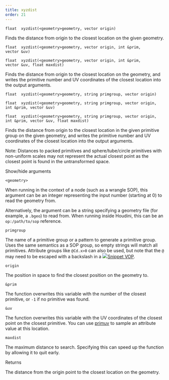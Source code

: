 ```yaml
---
title: xyzdist
order: 21
---
```

`float  xyzdist(<geometry>geometry, vector origin)`

Finds the distance from origin to the closest location on the given geometry.

`float  xyzdist(<geometry>geometry, vector origin, int &prim, vector &uv)`

`float  xyzdist(<geometry>geometry, vector origin, int &prim, vector &uv, float maxdist)`

Finds the distance from origin to the closest location on the geometry, and
writes the primitive number and UV coordinates of the closest location into the output arguments.

`float  xyzdist(<geometry>geometry, string primgroup, vector origin)`

`float  xyzdist(<geometry>geometry, string primgroup, vector origin, int &prim, vector &uv)`

`float  xyzdist(<geometry>geometry, string primgroup, vector origin, int &prim, vector &uv, float maxdist)`

Finds the distance from origin to the closest location in the given primitive group on the given geometry,
and writes the primitive number and UV coordinates of the closest location into the output arguments.

Note: Distances to packed primitives and sphere/tube/circle primitives with
non-uniform scales may not represent the actual closest point as the closest
point is found in the untransformed space.

Show/hide arguments

`<geometry>`

When running in the context of a node (such as a wrangle SOP), this argument can be an integer representing the input number (starting at 0) to read the geometry from.

Alternatively, the argument can be a string specifying a geometry file (for example, a `.bgeo`) to read from. When running inside Houdini, this can be an `op:/path/to/sop` reference.

`primgroup`

The name of a primitive group or a pattern to generate a primitive
group. Uses the same semantics as a SOP group, so empty strings
will match all primitives. Attribute groups like `@Cd.x>0` can
also be used, but note that the `@` may need to be escaped with
a backslash in a [![](../../icons/COMMON/wrangle.svg)Snippet VOP](../../nodes/vop/snippet.html "Runs a VEX snippet to modify the incoming values.").

`origin`

The position in space to find the closest position on the geometry to.

`&prim`

The function overwrites this variable with the number of the closest primitive, or `-1` if no primitive was found.

`&uv`

The function overwrites this variable with the UV coordinates of the closest point on the closest primitive.
You can use [primuv](primuv.html "Interpolates the value of an attribute at a certain parametric (uvw) position.") to sample an attribute value at this location.

`maxdist`

The maximum distance to search. Specifying this can speed up the function by allowing it to quit early.

Returns

The distance from the origin point to the closest location on the geometry.
